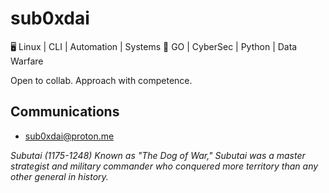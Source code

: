 # sub0xdai

🖥️ Linux | CLI | Automation | Systems
🚀 GO | CyberSec | Python | Data Warfare

Open to collab. Approach with competence.

## Communications
- sub0xdai@proton.me

_Subutai (1175-1248) Known as "The Dog of War," Subutai was a master strategist and military commander who conquered more territory than any other general in history._

